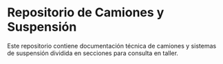 # Repositorio de Camiones y Suspensión

Este repositorio contiene documentación técnica de camiones y sistemas de suspensión dividida en secciones para consulta en taller.
